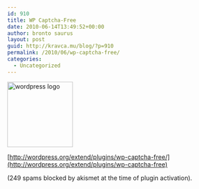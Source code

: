 ```yaml
---
id: 910
title: WP Captcha-Free
date: 2010-06-14T13:49:52+00:00
author: bronto saurus
layout: post
guid: http://kravca.mu/blog/?p=910
permalink: /2010/06/wp-captcha-free/
categories:
  - Uncategorized
---
```

[<img src="http://brontosaurusrex.69.mu/wp-content/uploads/2010/06/wordpress-logo-1-150x150.png" alt="wordpress logo" title="wordpress-logo (1)" width="150" height="150" class="alignleft size-thumbnail wp-image-914" />](http://brontosaurusrex.69.mu/wp-content/uploads/2010/06/wordpress-logo-1.png)
  
[http://wordpress.org/extend/plugins/wp-captcha-free/](http://wordpress.org/extend/plugins/wp-captcha-free)

(249 spams blocked by akismet at the time of plugin activation).